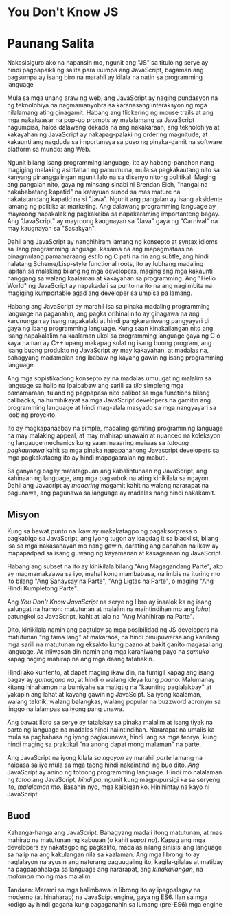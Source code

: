 # You Don't Know JS
# Paunang Salita

Nakasisiguro ako na napansin mo, ngunit ang "JS" sa titulo ng serye ay hindi pagpapaikli ng salita para isumpa ang JavaScript, bagaman ang pagsumpa ay isang biro na marahil ay kilala na natin sa programming language

Mula sa mga unang araw ng web, ang JavaScript ay naging pundasyon na ng teknolohiya na nagmamanyobra sa karanasang interaksyon ng mga nilalamang ating ginagamit. Habang ang flickering ng mouse trails at ang mga nakakaasar na pop-up prompts ay malalamang sa JavaScript nagumpisa, halos dalawang dekada na ang nakakaraan, ang teknolohiya at kakayahan ng JavaScript ay nakapag-palaki ng order ng magnitude, at kakaunti ang nagduda sa importansya sa puso ng pinaka-gamit na software platform sa mundo: ang Web.

Ngunit bilang isang programming language, ito ay habang-panahon nang magiging malaking asintahan ng pamumuna, mula sa pagkakautang nito sa kanyang pinanggalingan ngunit lalo na sa disenyo nitong politikal. Maging ang pangalan nito, gaya ng minsang sinabi ni Brendan Eich, "hangal na nakababatang kapatid" na katayuan sunod sa mas mature na nakatatandang kapatid na si "Java". Ngunit ang pangalan ay isang aksidente lamang ng politika at marketing. Ang dalawang programming language ay mayroong napakalaking pagkakaiba sa napakaraming importanteng bagay. Ang "JavaScript" ay mayroong kaugnayan sa "Java" gaya ng "Carnival" na may kaugnayan sa "Sasakyan". 

Dahil ang JavaScript ay nanghihiram lamang ng konsepto at syntax idioms sa ilang programming language, kasama na ang mapagmataas na pinagmulang pamamaraang estilo ng C pati na rin ang subtle, ang hindi halatang Scheme/Lisp-style functional roots, ito ay lubhang madaling lapitan sa malaking bilang ng mga developers, maging ang mga kakaunti hanggang sa walang kaalaman at kakayahan sa programming. Ang "Hello World" ng JavaScript ay napakadali sa punto na ito na ang nagiimbita na magiging kumportable agad ang developer sa umpisa pa lamang.

Habang ang JavaScript ay marahil isa sa pinaka madaling programming language na paganahin, ang pagka orihinal nito ay ginagawa na ang karunungan ay isang napakalaki at hindi pangkaraniwang pangyayari di gaya ng ibang programming language. Kung saan kinakailangan nito ang isang napakalalim na kaalaman ukol sa programming language gaya ng C o kaya naman ay C++ upang makapag sulat ng isang buong program, ang isang buong produkto ng JavaScript ay may kakayahan, at madalas na, bahagyang madampian ang ibabaw ng kayang gawin ng isang programming language.

Ang mga sopistikadong konsepto ay na madalas umuugat ng malalim sa language sa halip na ipaibabaw ang sarili sa *tila* simpleng mga pamamaraan, tuland ng pagpapasa nito palibot sa mga functions bilang callbacks, na humihikayat sa mga JavaScript developers na gamitin ang programming language at hindi mag-alala masyado sa mga nangyayari sa loob ng proyekto.

Ito ay magkapanaabay na simple, madaling gamiting programming language na may malaking appeal, at may mahirap unawain at nuanced na koleksyon ng langauge mechanics kung saan maaaring maiwas sa *totoong pagkaunawa* kahit sa mga pinaka napapanahong Javascript developers sa mga pagkakataong ito ay hindi mapagaaralan ng mabuti.

Sa ganyang bagay matatagpuan ang kabalintunaan ng JavaScript, ang kahinaan ng language, ang mga pagsubok na ating kinikilala sa ngayon. Dahil ang Javacript ay *maaaring* magamit kahit na walang nararapat na pagunawa, ang pagunawa sa language ay madalas nang hindi nakakamit.

## Misyon

Kung sa bawat punto na ikaw ay makakatagpo ng pagaksorpresa o pagkabigo sa JavaScript, ang iyong tugon ay idagdag it sa blacklist, bilang isa sa mga nakasanayan mo nang gawin, darating ang panahon na ikaw ay mapapadpad sa isang guwang ng kayamanan at kasaganaan ng JavaScript.

Habang ang subset na ito ay kinikilala bilang "Ang Magagandang Parte", ako ay magmamakaawa sa iyo, mahal kong mambabasa, na imbis na ituring mo ito bilang "Ang Sanaysay na Parte", "Ang Ligtas na Parte", o maging "Ang Hindi Kumpletong Parte".

Ang *You Don't Know JavaScript* na serye ng libro ay inaalok ka ng isang salungat na hamon: matutunan at malalim na maintindihan mo ang *lahat* patungkol sa JavaScript, kahit at lalo na "Ang Mahihirap na Parte".

Dito, kinikilala namin ang pagtuloy sa mga posibilidad ng JS developers na matutunan "ng tama lang" at makaraos, na hindi pinupuwersa ang kanilang mga sarili na matutunan ng eksakto kung paano at bakit ganito magasal ang language. At iniiwasan din namin ang mga karaniwang payo na *sumuko* kapag naging mahirap na ang mga daang tatahakin.

Hindi ako kuntento, at dapat maging ikaw din, na tumigil kapag ang isang bagay ay *gumagana na*, at hindi o walang ideya kung *paano*. Malumanay kitang hinahamon na bumiyahe sa matigtig na "kaunting paglalakbay" at yakapin ang lahat at kayang gawin ng JavaScipt. Sa iyong kaalaman, walang teknik, walang balangkas, walang popular na buzzword acronym sa linggo na lalampas sa iyong pang unawa.

Ang bawat libro sa serye ay tatalakay sa pinaka malalim at isang tiyak na parte ng language na madalas hindi naiintindihan. Nararapat na umalis ka mula sa pagbabasa ng iyong pagkaunawa, hindi lang sa mga teorya, kung hindi maging sa praktikal "na anong dapat mong malaman" na parte.

Ang JavaScript na iyong kilala *sa ngayon* ay marahil *parte* lamang na naipasa sa iyo mula sa mga taong hindi nakaintindi ng buo dito. *Ang* JavaScript ay anino ng totoong programming language. Hindi mo nalalaman ng *totoo* ang JavaScript, *hindi pa*, ngunit kung magpupursigi ka sa seryeng ito, *malalaman mo*. Basahin nyo, mga kaibigan ko. Hinihintay na kayo ni JavaScript.

## Buod

Kahanga-hanga ang JavaScript. Bahagyang madali itong matutunan, at mas mahirap na matutunan ng kabuuan (o kahit *sapat na*). Kapag ang mga developers ay nakatagpo ng pagkalito, madalas nilang sinisisi ang language sa halip na ang kakulangan nila sa kaalaman. Ang mga librong ito ay naglalayon na ayusin ang naturang paguugaling ito, kagila-gilalas at matibay na pagpapahalaga sa language ang nararapat, ang *kinakailangan*, na *malaman* mo ng mas malalim.

Tandaan: Marami sa mga halimbawa in librong ito ay ipagpalagay na moderno (at hinaharap) na JavaScipt engine, gaya ng ES6. Ilan sa mga kodigo ay hindi gagana kung pagaganahin sa lumang (pre-ES6) mga engine 
